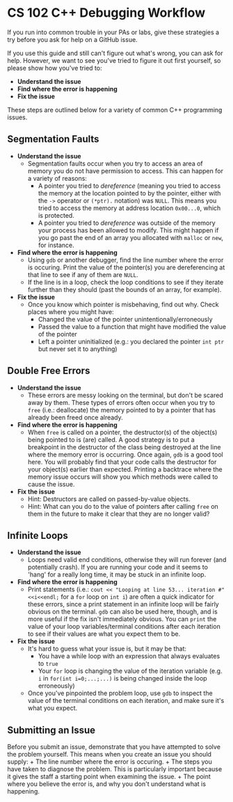 CS 102 C++ Debugging Workflow
====================
If you run into common trouble in your PAs or labs, give these strategies a try before you ask for help on a GitHub issue.

If you use this guide and still can't figure out what's wrong, you can ask for help. However, we want to see you've tried to figure it out first yourself, so please show how you've tried to:

+ **Understand the issue**
+ **Find where the error is happening**
+ **Fix the issue**
	
	
These steps are outlined below for a variety of common C++ programming issues.



Segmentation Faults
------

+ **Understand the issue**
	+ Segmentation faults occur when you try to access an area of memory you do not have permission to access. This can happen for a variety of reasons:
		+ A pointer you tried to _dereference_ (meaning you tried to access the memory at the location pointed to by the pointer, either with the `->` operator or `(*ptr).` notation) was `NULL`. This means you tried to access the memory at address location `0x00...0`, which is protected. 
		+ A pointer you tried to _dereference_ was outside of the memory your process has been allowed to modify. This might happen if you go past the end of an array you allocated with `malloc` or `new`, for instance.
+ **Find where the error is happening**
	+ Using `gdb` or another debugger, find the line number where the error is occuring. Print the value of the pointer(s) you are dereferencing at that line to see if any of them are `NULL`. 
	+ If the line is in a loop, check the loop conditions to see if they iterate further than they should (past the bounds of an array, for example).
+ **Fix the issue**
	+ Once you know which pointer is misbehaving, find out why. Check places where you might have:
		+ Changed the value of the pointer unintentionally/erroneously
		+ Passed the value to a function that might have modified the value of the pointer
		+ Left a pointer uninitialized (e.g.: you declared the pointer `int ptr` but never set it to anything)


Double Free Errors
------------
+ **Understand the issue**
	+ These errors are messy looking on the terminal, but don't be scared away by them. These types of errors often occur when you try to `free` (i.e.: deallocate) the memory pointed to by a pointer that has already been freed once already. 
+ **Find where the error is happening**
	+ When `free` is called on a pointer, the destructor(s) of the object(s) being pointed to is (are) called. A good strategy is to put a breakpoint in the destructor of the class being destroyed at the line where the memory error is occurring. Once again, `gdb` is a good tool here. You will probably find that your code calls the destructor for your object(s) earlier than expected. Printing a backtrace where the memory issue occurs will show you which methods were called to cause the issue. 
+ **Fix the issue**
	+ Hint: Destructors are called on passed-by-value objects. 
	+ Hint: What can you do to the value of pointers after calling `free` on them in the future to make it clear that they are no longer valid?
	

Infinite Loops
----------
+ **Understand the issue**
	+ Loops need valid end conditions, otherwise they will run forever (and potentially crash). If you are running your code and it seems to 'hang' for a really long time, it may be stuck in an infinite loop.
+ **Find where the error is happening**
	+ Print statements (i.e.: `cout << "Looping at line 53... iteration #"<<i<<endl;` for a `for` loop on `int i`) are often a quick indicator for these errors, since a print statement in an infinite loop will be fairly obvious on the terminal. `gdb` can also be used here, though, and is more useful if the fix isn't immediately obvious. You can `print` the value of your loop variables/terminal conditions after each iteration to see if their values are what you expect them to be.
+ **Fix the issue**
	+ It's hard to guess what your issue is, but it may be that:
		+ You have a while loop with an expression that always evaluates to `true`
		+ Your `for` loop is changing the value of the iteration variable (e.g. `i` in `for(int i=0;...;...)` is being changed inside the loop erroneously)
	+ Once you've pinpointed the problem loop, use `gdb` to inspect the value of the terminal conditions on each iteration, and make sure it's what you expect.

Submitting an Issue
---------
Before you submit an issue, demonstrate that you have attempted to solve the problem yourself. This means when you create an issue you should supply:
    + The line number where the error is occuring.
    + The steps you have taken to diagnose the problem. This is particularly important because it gives the staff a starting point when examining the issue. 
    + The point where you believe the error is, and why you don't understand what is happening.
